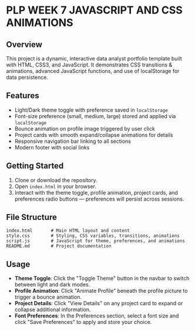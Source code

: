 # PLP WEEK 7 JAVASCRIPT AND CSS ANIMATIONS

## Overview
This project is a dynamic, interactive data analyst portfolio template built with HTML, CSS3, and JavaScript. It demonstrates CSS transitions & animations, advanced JavaScript functions, and use of localStorage for data persistence.

## Features
- Light/Dark theme toggle with preference saved in `localStorage`
- Font-size preference (small, medium, large) stored and applied via `localStorage`
- Bounce animation on profile image triggered by user click
- Project cards with smooth expand/collapse animations for details
- Responsive navigation bar linking to all sections
- Modern footer with social links

## Getting Started
1. Clone or download the repository.
2. Open `index.html` in your browser.
3. Interact with the theme toggle, profile animation, project cards, and preferences radio buttons — preferences will persist across sessions.

## File Structure
```
index.html       # Main HTML layout and content
style.css        # Styling, CSS variables, transitions, animations
script.js        # JavaScript for theme, preferences, and animations
README.md        # Project documentation
```

## Usage
- **Theme Toggle**: Click the "Toggle Theme" button in the navbar to switch between light and dark modes.
- **Profile Animation**: Click "Animate Profile" beneath the profile picture to trigger a bounce animation.
- **Project Details**: Click "View Details" on any project card to expand or collapse additional information.
- **Font Preferences**: In the Preferences section, select a font size and click "Save Preferences" to apply and store your choice.
